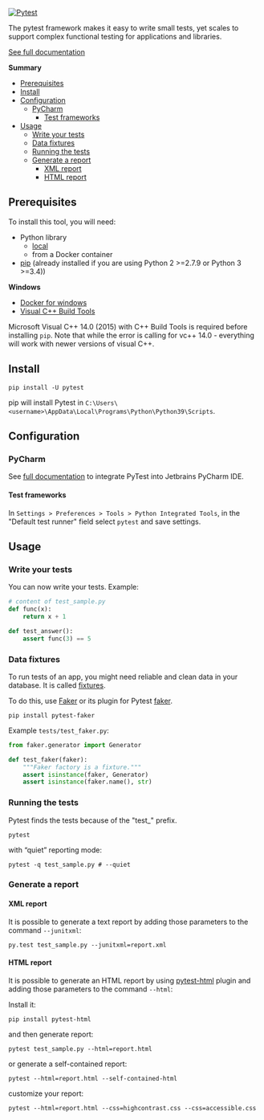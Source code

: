 [![Pytest](https://docs.pytest.org/en/stable/_static/pytest1.png)](https://github.com/pytest-dev/pytest)

The pytest framework makes it easy to write small tests, yet scales to support complex functional testing for applications and libraries.

[See full documentation](https://docs.pytest.org/en/stable/contents.html)

<!-- START doctoc generated TOC please keep comment here to allow auto update -->
<!-- DON'T EDIT THIS SECTION, INSTEAD RE-RUN doctoc TO UPDATE -->
**Summary**

- [Prerequisites](#prerequisites)
- [Install](#install)
- [Configuration](#configuration)
  - [PyCharm](#pycharm)
    - [Test frameworks](#test-frameworks)
- [Usage](#usage)
  - [Write your tests](#write-your-tests)
  - [Data fixtures](#data-fixtures)
  - [Running the tests](#running-the-tests)
  - [Generate a report](#generate-a-report)
    - [XML report](#xml-report)
    - [HTML report](#html-report)

<!-- END doctoc generated TOC please keep comment here to allow auto update -->
    
## Prerequisites

To install this tool, you will need:
- Python library
    - [local](https://www.python.org/downloads/)
    - from a Docker container
- [pip](https://pip.pypa.io/en/stable/installing/) (already installed if you are using Python 2 >=2.7.9 or Python 3 >=3.4))

**Windows**

- [Docker for windows](https://docs.docker.com/docker-for-windows/)
- [Visual C++ Build Tools](https://visualstudio.microsoft.com/visual-cpp-build-tools/)

Microsoft Visual C++ 14.0 (2015) with C++ Build Tools is required before installing `pip`.
Note that while the error is calling for vc++ 14.0 - everything will work with newer versions of visual C++.

## Install

```shell script
pip install -U pytest
```

pip will install Pytest in `C:\Users\<username>\AppData\Local\Programs\Python\Python39\Scripts`.

## Configuration

### PyCharm

See [full documentation](https://www.jetbrains.com/help/pycharm/pytest.html) to integrate PyTest into Jetbrains PyCharm IDE.

#### Test frameworks

In `Settings > Preferences > Tools > Python Integrated Tools`, in the "Default test runner" field select `pytest` and save settings.

## Usage

### Write your tests

You can now write your tests. Example:

```python
# content of test_sample.py
def func(x):
    return x + 1

def test_answer():
    assert func(3) == 5
```

### Data fixtures

To run tests of an app, you might need reliable and clean data in your database.
It is called [fixtures](https://pytest.org/en/stable/fixture.html).

To do this, use [Faker](https://faker.readthedocs.io/en/master/) or its plugin for Pytest [faker](https://github.com/pytest-dev/pytest-faker).

```shell script
pip install pytest-faker
```

Example `tests/test_faker.py`:

```python
from faker.generator import Generator

def test_faker(faker):
    """Faker factory is a fixture."""
    assert isinstance(faker, Generator)
    assert isinstance(faker.name(), str)
```

### Running the tests

Pytest finds the tests because of the "test_" prefix.

```shell script
pytest
```

with “quiet” reporting mode:

```shell script
pytest -q test_sample.py # --quiet
```

### Generate a report

#### XML report

It is possible to generate a text report by adding those parameters to the command `--junitxml`:

```shell script
py.test test_sample.py --junitxml=report.xml
```

#### HTML report

It is possible to generate an HTML report by using [pytest-html](https://pypi.org/project/pytest-html/) plugin and adding those parameters to the command `--html`:

Install it:

```shell script
pip install pytest-html
```

and then generate report:

```shell script
pytest test_sample.py --html=report.html
```

or generate a self-contained report:

```shell script
pytest --html=report.html --self-contained-html
```

customize your report:

```shell script
pytest --html=report.html --css=highcontrast.css --css=accessible.css
```
